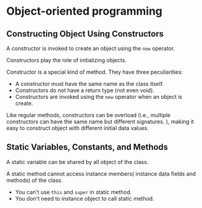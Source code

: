 # Object-oriented programming



## Constructing Object Using Constructors

A constructor is invoked to create an object using the `new` operator.

Constructors play the role of initializing objects.

Constructor is a special kind of method. They have three peculiarities:

- A constructor must have the same name as the class itself.
- Constructors do not have a return type (not even void).
- Constructors are invoked using the `new`  operator when an object is create.

Like regular methods, constructors can be overload (i.e., multiple constructors can have the same name but different signatures. ), making it easy to construct object with different initial data values.



## Static Variables, Constants, and Methods



A static variable can be shared by all object of the class. 

A static method cannot access instance members( instance data fields and methods) of the class.

- You can't use `this` and `super` in static method.
- You don't need to instance object  to call static method.











